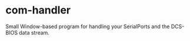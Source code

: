 # com-handler
Small Window-based program for handling your SerialPorts and the DCS-BIOS data stream.
